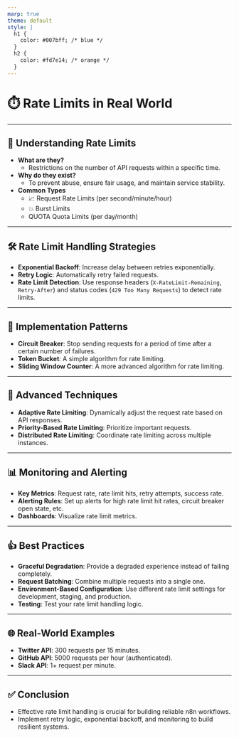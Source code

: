 ```yaml
---
marp: true
theme: default
style: |
  h1 {
    color: #007bff; /* blue */
  }
  h2 {
    color: #fd7e14; /* orange */
  }
---
```


# ⏱️ Rate Limits in Real World

---

## 🤔 Understanding Rate Limits

- **What are they?**
  - Restrictions on the number of API requests within a specific time.
- **Why do they exist?**
  - To prevent abuse, ensure fair usage, and maintain service stability.
- **Common Types**
  - 📈 Request Rate Limits (per second/minute/hour)
  - 💥 Burst Limits
  - QUOTA Quota Limits (per day/month)

---

## 🛠️ Rate Limit Handling Strategies

- **Exponential Backoff**: Increase delay between retries exponentially.
- **Retry Logic**: Automatically retry failed requests.
- **Rate Limit Detection**: Use response headers (`X-RateLimit-Remaining`, `Retry-After`) and status codes (`429 Too Many Requests`) to detect rate limits.

---

## 🧩 Implementation Patterns

- **Circuit Breaker**: Stop sending requests for a period of time after a certain number of failures.
- **Token Bucket**: A simple algorithm for rate limiting.
- **Sliding Window Counter**: A more advanced algorithm for rate limiting.

---

## 🚀 Advanced Techniques

- **Adaptive Rate Limiting**: Dynamically adjust the request rate based on API responses.
- **Priority-Based Rate Limiting**: Prioritize important requests.
- **Distributed Rate Limiting**: Coordinate rate limiting across multiple instances.

---

## 📊 Monitoring and Alerting

- **Key Metrics**: Request rate, rate limit hits, retry attempts, success rate.
- **Alerting Rules**: Set up alerts for high rate limit hit rates, circuit breaker open state, etc.
- **Dashboards**: Visualize rate limit metrics.

---

## 👍 Best Practices

- **Graceful Degradation**: Provide a degraded experience instead of failing completely.
- **Request Batching**: Combine multiple requests into a single one.
- **Environment-Based Configuration**: Use different rate limit settings for development, staging, and production.
- **Testing**: Test your rate limit handling logic.

---

## 🌐 Real-World Examples

- **Twitter API**: 300 requests per 15 minutes.
- **GitHub API**: 5000 requests per hour (authenticated).
- **Slack API**: 1+ request per minute.

---

## ✅ Conclusion

- Effective rate limit handling is crucial for building reliable n8n workflows.
- Implement retry logic, exponential backoff, and monitoring to build resilient systems.
